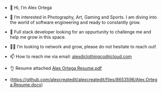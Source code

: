- 👋 Hi, I’m Alex Ortega
- 👀 I’m interested in Photography, Art, Gaming and Sports. I am diving into the world of software engineering and ready to constantly grow.
- 🌱 Full stack developer looking for an oppurtunity to challenge me and help me grow in this space.
- 🙏🏽 I’m looking to network and grow, please do not hesitate to reach out!
- 📫 How to reach me via email: alexdiclothingco@icloud.com 
- 👌 Resume attached [Alex Ortega Resume.pdf](https://github.com/alexcreatedit/alexcreatedit/files/8963697/Alex.Ortega.Resume.pdf)

- (https://github.com/alexcreatedit/alexcreatedit/files/8653596/Alex.Ortega.Resume.docx)


<!---
alexcreatedit/alexcreatedit is a ✨ special ✨ repository because its `README.md` (this file) appears on your GitHub profile.
You can click the Preview link to take a look at your changes.
--->
